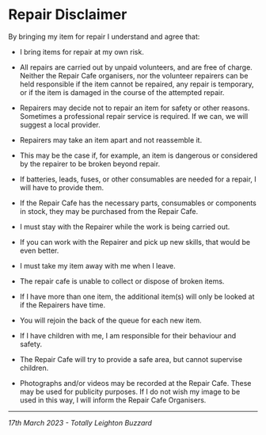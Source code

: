 # Repair Disclaimer

By bringing my item for repair I understand and agree that:

-   I bring items for repair at my own risk.

-   All repairs are carried out by unpaid volunteers, and are free of charge. Neither the Repair Cafe organisers, nor the volunteer repairers can be held responsible if the item cannot be repaired, any repair is temporary, or if the item is damaged in the course of the attempted repair.

-   Repairers may decide not to repair an item for safety or other reasons. Sometimes a professional repair service is required. If we can, we will suggest a local provider.

-   Repairers may take an item apart and not reassemble it.

-   This may be the case if, for example, an item is dangerous or considered by the repairer to be broken beyond repair.

-   If batteries, leads, fuses, or other consumables are needed for a repair, I will have to provide them.

-   If the Repair Cafe has the necessary parts, consumables or components in stock, they may be purchased from the Repair Cafe.

-   I must stay with the Repairer while the work is being carried out.

-   If you can work with the Repairer and pick up new skills, that would be even better.

-   I must take my item away with me when I leave.

-   The repair cafe is unable to collect or dispose of broken items.

-   If I have more than one item, the additional item(s) will only be looked at if the Repairers have time.

-   You will rejoin the back of the queue for each new item.

-   If I have children with me, I am responsible for their behaviour and safety.

-   The Repair Cafe will try to provide a safe area, but cannot supervise children.

-   Photographs and/or videos may be recorded at the Repair Cafe. These may be used for publicity purposes. If I do not wish my image to be used in this way, I will inform the Repair Cafe Organisers.

---

_17th March 2023 - Totally Leighton Buzzard_
